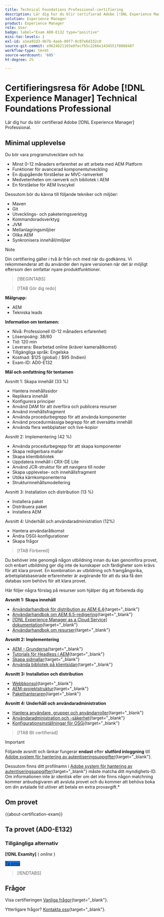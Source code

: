 ```yaml
---
title: Technical Foundations Professional-certifiering
description: Lär dig hur du blir certifierad Adobe [!DNL Experience Manager] Professional.
solution: Experience Manager
product: Experience Manager
role: User
badge: label="Exam AD0-E132 type="positive"
mini-toc-levels: 1
exl-id: a1ea92d3-9b7b-4aeb-80f7-0c07e6d332c0
source-git-commit: e9624821103e8fecfb5c2266e1434551f8008487
workflow-type: tm+mt
source-wordcount: '605'
ht-degree: 2%

---
```


# Certifieringsresa för Adobe [!DNL Experience Manager] Technical Foundations Professional

Lär dig hur du blir certifierad Adobe [!DNL Experience Manager] Professional.

## Minimal upplevelse

Du bör vara programutvecklare och ha:

* Minst 0-12 månaders erfarenhet av att arbeta med AEM Platform
* Funktioner för avancerad komponentutveckling
* En djupgående förståelse av MVC-ramverket
* Medvetenheten om ramverk och bibliotek i AEM
* En förståelse för AEM livscykel

Dessutom bör du känna till följande tekniker och miljöer:

* Maven
* Git
* Utvecklings- och paketeringsverktyg
* Kommandoradsverktyg
* JVM
* Mellanlagringsmiljöer
* Olika AEM
* Synkronisera innehåll/miljöer

>[!NOTE]
>
>Din certifiering gäller i två år från och med när du godkänns. Vi rekommenderar att du använder den nyare versionen när det är möjligt eftersom den omfattar nyare produktfunktioner.

>[!BEGINTABS]

>[!TAB Gör dig redo]

**Målgrupp:**

* AEM
* Tekniska leads

**Information om tentamen:**

* Nivå: Professionell (0-12 månaders erfarenhet)
* Lösenpoäng: 38/60
* Tid: 120 min
* Leverans: Bearbetad online (kräver kameraåtkomst)
* Tillgängliga språk: Engelska
* Kostnad: $125 (global) / $95 (Indien)
* Exam-ID: AD0-E132

**Mål och omfattning för tentamen**

Avsnitt 1: Skapa innehåll (33 %)

* Hantera innehållssidor
* Replikera innehåll
* Konfigurera principer
* Använd DAM för att överföra och publicera resurser
* Använd innehållsfragment
* Använda procedurbegrepp för att använda komponenter
* Använd procedurmässiga begrepp för att översätta innehåll
* Använda flera webbplatser och live-kopior

Avsnitt 2: Implementering (42 %)

* Använda procedurbegrepp för att skapa komponenter
* Skapa redigerbara mallar
* Skapa klientbibliotek
* Uppdatera innehåll i CRX-DE Lite
* Använd JCR-struktur för att navigera till noder
* Skapa upplevelse- och innehållsfragment
* Utöka kärnkomponenterna
* Strukturinnehållsmodellering

Avsnitt 3: Installation och distribution (13 %)

* Installera paket
* Distribuera paket
* Installera AEM

Avsnitt 4: Underhåll och användaradministration (12%)

* Hantera användaråtkomst
* Ändra OSGI-konfigurationer
* Skapa frågor

>[!TAB Förbered]

Du behöver inte genomgå någon utbildning innan du kan genomföra provet, och enbart utbildning ger dig inte de kunskaper och färdigheter som krävs för att klara provet. En kombination av utbildning och framgångsrika, arbetsplatsbaserade erfarenheter är avgörande för att du ska få den databas som behövs för att klara provet.

Här följer några förslag på resurser som hjälper dig att förbereda dig:

**Avsnitt 1: Skapa innehåll**


* [Användarhandbok för distribution av AEM 6.4](https://experienceleague.adobe.com/docs/experience-manager-64/deploying/home.html){target="_blank"}
* [Användarhandbok om AEM 6.5-redigering](https://experienceleague.adobe.com/docs/experience-manager-65/authoring/home.html){target="_blank"}
* [[!DNL Experience Manager as a Cloud Service] dokumentation](https://experienceleague.adobe.com/docs/experience-manager-cloud-service/content/home.html){target="_blank"}
* [Användarhandbok om resurser](https://experienceleague.adobe.com/docs/experience-manager-65/assets/home.html){target="_blank"}

**Avsnitt 2: Implementering**

* [AEM - Grunderna](https://experienceleague.adobe.com/docs/experience-manager-65/developing/components/components-basics.html){target="_blank"}
* [Tutorials för Headless i AEM](https://experienceleague.adobe.com/docs/experience-manager-learn/getting-started-with-aem-headless/overview.html){target="_blank"}
* [Skapa sidmallar](https://experienceleague.adobe.com/docs/experience-manager-65/authoring/siteandpage/templates.html#creating-and-managing-templates){target="_blank"}
* [Använda bibliotek på klientsidan](https://experienceleague.adobe.com/docs/experience-manager-65/developing/introduction/clientlibs.html){target="_blank"}

**Avsnitt 3: Installation och distribution**

* [Webbkonsol](https://experienceleague.adobe.com/docs/experience-manager-65/deploying/configuring/web-console.html){target="_blank"}
* [AEM-projektstruktur](https://experienceleague.adobe.com/docs/experience-manager-cloud-service/content/implementing/developing/aem-project-content-package-structure.html#embedding-3rd-party-packages){target="_blank"}
* [Pakethanteraren](https://experienceleague.adobe.com/docs/experience-manager-65/administering/contentmanagement/package-manager.html#what-are-packages){target="_blank"}

**Avsnitt 4: Underhåll och användaradministration**

* [Hantera användare, grupper och användarroller](https://experienceleague.adobe.com/docs/experience-manager-brand-portal/using/admin-tools/brand-portal-adding-users.html#add-a-user){target="_blank"}
* [Användaradministration och -säkerhet](https://experienceleague.adobe.com/docs/experience-manager-65/administering/security/security.html){target="_blank"}
* [Konfigurationsinställningar för OSGi](https://experienceleague.adobe.com/docs/experience-manager-65/deploying/configuring/osgi-configuration-settings.html){target="_blank"}

>[!TAB Bli certifierad]

>[!IMPORTANT]
>
>Följande avsnitt och länkar fungerar **endast**  efter **slutförd inloggning** till [Adobe system för hantering av autentiseringsuppgifter](https://www.certmetrics.com/adobe){target="_blank"}.
>
>Dessutom finns ditt profilnamn i [Adobe system för hantering av autentiseringsuppgifter](https://www.certmetrics.com/adobe){target="_blank"} måste matcha ditt myndighets-ID. Om informationen inte är identisk eller om det inte finns någon matchning kommer anbudsgivaren att avsluta provet och du kommer att behöva boka om din avtalade tid utöver att betala en extra provavgift.*


## Om provet

{{about-certification-exam}}

## Ta provet (AD0-E132)

### Tillgängliga alternativ

**[!DNL Examity]** ( *online* )

<a href="https://www.certmetrics.com/adobe/candidate/examity_sso.aspx?eid=AD0-E132" target="_blank" class="spectrum-Button spectrum-Button--fill spectrum-Button--accent spectrum-Button--sizeM is-margin-bottom-big-big at-element-click-tracking" style="background-color:#1473E6">

<span class="spectrum-Button-label has-no-wrap">
   Ta prov
</span>
</a>

>[!ENDTABS]

## Frågor

Visa certifieringen [Vanliga frågor](https://experienceleague.adobe.com/docs/certification/certification/faq.html){target="_blank"}.

Ytterligare frågor? [Kontakta oss](mailto:certif@adobe.com){target="_blank"}.
